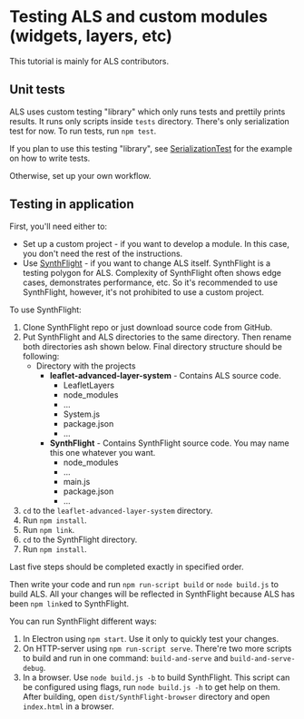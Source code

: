 
# Testing ALS and custom modules (widgets, layers, etc)

This tutorial is mainly for ALS contributors.

## Unit tests

ALS uses custom testing "library" which only runs tests and prettily prints results. It runs only scripts inside `tests` directory. There's only serialization test for now. To run tests, run `npm test`.

If you plan to use this testing "library", see [SerializationTest](https://github.com/matafokka/leaflet-advanced-layer-system/blob/master/tests/SerializationTest.js) for the example on how to write tests.

Otherwise, set up your own workflow.

## Testing in application

First, you'll need either to:

* Set up a custom project - if you want to develop a module. In this case, you don't need the rest of the instructions.
* Use [SynthFlight](https://matafokka.github.io/SynthFlight) - if you want to change ALS itself. SynthFlight is a testing polygon for ALS. Complexity of SynthFlight often shows edge cases, demonstrates performance, etc. So it's recommended to use SynthFlight, however, it's not prohibited to use a custom project.

To use SynthFlight:

1. Clone SynthFlight repo or just download source code from GitHub.
1. Put SynthFlight and ALS directories to the same directory. Then rename both directories ash shown below. Final directory structure should be following:
    * Directory with the projects
        * **leaflet-advanced-layer-system** - Contains ALS source code.
            * LeafletLayers
            * node_modules
            * ...
            * System.js
            * package.json
            * ...
        * **SynthFlight** - Contains SynthFlight source code. You may name this one whatever you want.
            * node_modules
            * ...
            * main.js
            * package.json
            * ...
1. `cd` to the `leaflet-advanced-layer-system` directory.
1. Run `npm install`.
1. Run `npm link`.
1. `cd` to the SynthFlight directory.
1. Run `npm install`.

Last five steps should be completed exactly in specified order.

Then write your code and run `npm run-script build` or `node build.js` to build ALS. All your changes will be reflected in SynthFlight because ALS has been `npm link`ed to SynthFlight.

You can run SynthFlight different ways:

1. In Electron using `npm start`. Use it only to quickly test your changes.
1. On HTTP-server using `npm run-script serve`. There're two more scripts to build and run in one command: `build-and-serve` and `build-and-serve-debug`.
1. In a browser. Use `node build.js -b` to build SynthFlight. This script can be configured using flags, run `node build.js -h` to get help on them. After building, open `dist/SynthFlight-browser` directory and open `index.html` in a browser.